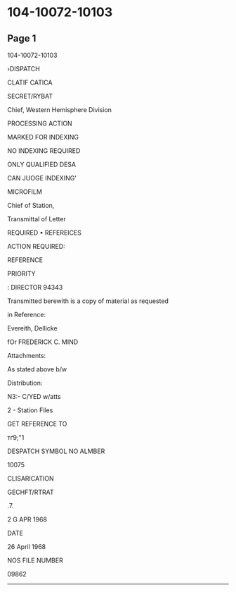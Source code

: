 # 104-10072-10103

## Page 1

104-10072-10103

›DISPATCH

CLATIF CATICA

SECRET/RYBAT

Chief, Western Hemisphere Division

PROCESSING ACTION

MARKED FOR INDEXING

NO INDEXING REQUIRED

ONLY QUALIFIED DESA

CAN JUOGE INDEXING'

MICROFILM

Chief of Station,

Transmittal of Letter

REQUIRED • REFEREICES

ACTION REQUIRED:

REFERENCE

PRIORITY

: DIRECTOR 94343

Transmitted berewith is a copy of material as requested

in Reference:

Evereith, Dellicke

fOr FREDERICK C. MIND

Attachments:

As stated above b/w

Distribution:

N3:- C/YED w/atts

2 - Station Files

GET REFERENCE TO

тґ9;"1

DESPATCH SYMBOL NO ALMBER

10075

CLISARICATION

GECHFT/RTRAT

.7.

2 G APR 1968

DATE

26 April 1968

NOS FILE NUMBER

09862

---

